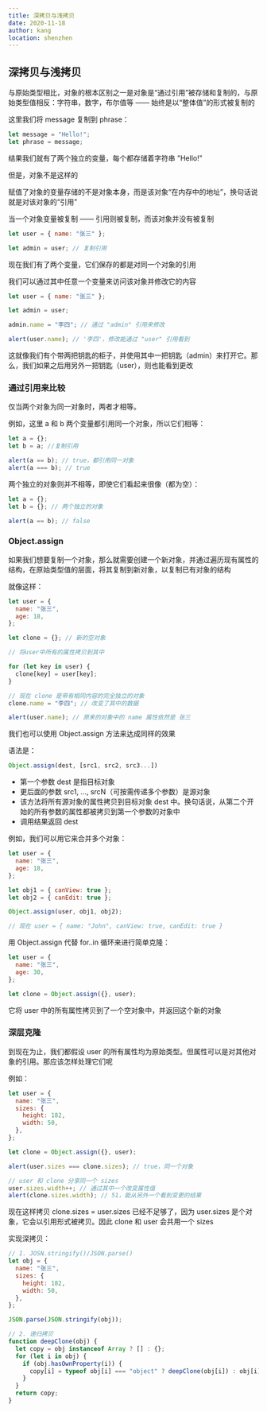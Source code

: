 ```yaml
---
title: 深拷贝与浅拷贝
date: 2020-11-18
author: kang
location: shenzhen
---
```


## 深拷贝与浅拷贝

与原始类型相比，对象的根本区别之一是对象是“通过引用”被存储和复制的，与原始类型值相反：字符串，数字，布尔值等 —— 始终是以“整体值”的形式被复制的

这里我们将 message 复制到 phrase：

```javascript
let message = "Hello!";
let phrase = message;
```

结果我们就有了两个独立的变量，每个都存储着字符串 "Hello!"

但是，对象不是这样的

赋值了对象的变量存储的不是对象本身，而是该对象“在内存中的地址”，换句话说就是对该对象的“引用”

当一个对象变量被复制 —— 引用则被复制，而该对象并没有被复制

```javascript
let user = { name: "张三" };

let admin = user; // 复制引用
```

现在我们有了两个变量，它们保存的都是对同一个对象的引用

我们可以通过其中任意一个变量来访问该对象并修改它的内容

```javascript
let user = { name: "张三" };

let admin = user;

admin.name = "李四"; // 通过 "admin" 引用来修改

alert(user.name); // '李四'，修改能通过 "user" 引用看到
```

这就像我们有个带两把钥匙的柜子，并使用其中一把钥匙（admin）来打开它。那么，我们如果之后用另外一把钥匙（user），则也能看到更改

### 通过引用来比较

仅当两个对象为同一对象时，两者才相等。

例如，这里 a 和 b 两个变量都引用同一个对象，所以它们相等：

```javascript
let a = {};
let b = a; //复制引用

alert(a == b); // true，都引用同一对象
alert(a === b); // true
```

两个独立的对象则并不相等，即使它们看起来很像（都为空）：

```javascript
let a = {};
let b = {}; // 两个独立的对象

alert(a == b); // false
```

### Object.assign

如果我们想要复制一个对象，那么就需要创建一个新对象，并通过遍历现有属性的结构，在原始类型值的层面，将其复制到新对象，以复制已有对象的结构

就像这样：

```javascript
let user = {
  name: "张三",
  age: 18,
};

let clone = {}; // 新的空对象

// 将user中所有的属性拷贝到其中

for (let key in user) {
  clone[key] = user[key];
}

// 现在 clone 是带有相同内容的完全独立的对象
clone.name = "李四"; // 改变了其中的数据

alert(user.name); // 原来的对象中的 name 属性依然是 张三
```

我们也可以使用 Object.assign 方法来达成同样的效果

语法是：

```javascript
Object.assign(dest, [src1, src2, src3...])
```

- 第一个参数 dest 是指目标对象
- 更后面的参数 src1, ..., srcN（可按需传递多个参数）是源对象
- 该方法将所有源对象的属性拷贝到目标对象 dest 中。换句话说，从第二个开始的所有参数的属性都被拷贝到第一个参数的对象中
- 调用结果返回 dest

例如，我们可以用它来合并多个对象：

```javascript
let user = {
  name: "张三",
  age: 18,
};

let obj1 = { canView: true };
let obj2 = { canEdit: true };

Object.assign(user, obj1, obj2);

// 现在 user = { name: "John", canView: true, canEdit: true }
```

用 Object.assign 代替 for..in 循环来进行简单克隆：

```javascript
let user = {
  name: "张三",
  age: 30,
};

let clone = Object.assign({}, user);
```

它将 user 中的所有属性拷贝到了一个空对象中，并返回这个新的对象

### 深层克隆

到现在为止，我们都假设 user 的所有属性均为原始类型。但属性可以是对其他对象的引用。那应该怎样处理它们呢

例如：

```javascript
let user = {
  name: "张三",
  sizes: {
    height: 182,
    width: 50,
  },
};

let clone = Object.assign({}, user);

alert(user.sizes === clone.sizes); // true，同一个对象

// user 和 clone 分享同一个 sizes
user.sizes.width++; // 通过其中一个改变属性值
alert(clone.sizes.width); // 51，能从另外一个看到变更的结果
```

现在这样拷贝 clone.sizes = user.sizes 已经不足够了，因为 user.sizes 是个对象，它会以引用形式被拷贝。因此 clone 和 user 会共用一个 sizes

实现深拷贝：

```javascript
// 1. JOSN.stringify()/JSON.parse()
let obj = {
  name: "张三",
  sizes: {
    height: 182,
    width: 50,
  },
};

JSON.parse(JSON.stringify(obj));

// 2. 递归拷贝
function deepClone(obj) {
  let copy = obj instanceof Array ? [] : {};
  for (let i in obj) {
    if (obj.hasOwnProperty(i)) {
      copy[i] = typeof obj[i] === "object" ? deepClone(obj[i]) : obj[i];
    }
  }
  return copy;
}
```
